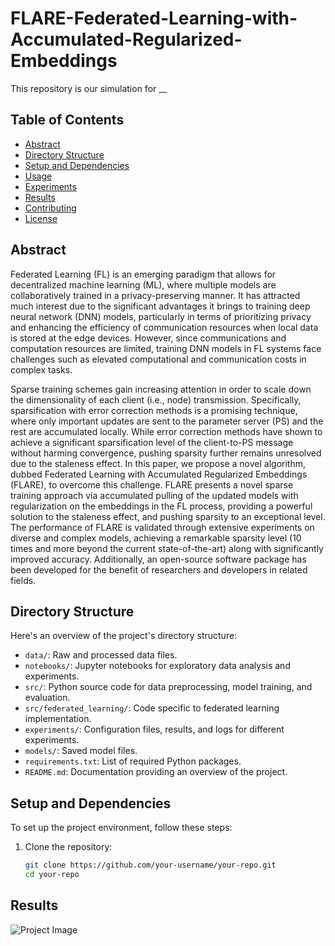 # FLARE-Federated-Learning-with-Accumulated-Regularized-Embeddings

This repository is our simulation for __

## Table of Contents

- [Abstract](#Abstract)
- [Directory Structure](#directory-structure)
- [Setup and Dependencies](#setup-and-dependencies)
- [Usage](#usage)
- [Experiments](#experiments)
- [Results](#results)
- [Contributing](#contributing)
- [License](#license)

## Abstract

Federated Learning (FL) is an emerging paradigm that allows for decentralized machine learning (ML), where multiple models are collaboratively trained in a privacy-preserving manner. It has attracted much interest due to the significant advantages it brings to training deep neural network (DNN) models, particularly in terms of prioritizing privacy and enhancing the efficiency of communication resources when local data is stored at the edge devices. However, since communications and computation resources are limited, training DNN models in FL systems face challenges such as elevated computational and communication costs in complex tasks.

Sparse training schemes gain increasing attention in order to scale down the dimensionality of each client (i.e., node) transmission. Specifically, sparsification with error correction methods is a promising technique, where only important updates are sent to the parameter server (PS) and the rest are accumulated locally. While error correction methods have shown to achieve a significant sparsification level of the client-to-PS message without harming convergence, pushing sparsity further remains unresolved due to the staleness effect. In this paper, we propose a novel algorithm, dubbed Federated Learning with Accumulated Regularized Embeddings (FLARE), to overcome this challenge. FLARE presents a novel sparse training approach via accumulated pulling of the updated models with regularization on the embeddings in the FL process, providing a powerful solution to the staleness effect, and pushing sparsity to an exceptional level. The performance of FLARE is validated through extensive experiments on diverse and complex models, achieving a remarkable sparsity level (10 times and more beyond the current state-of-the-art) along with significantly improved accuracy. Additionally, an open-source software package has been developed for the benefit of researchers and developers in related fields.

## Directory Structure

Here's an overview of the project's directory structure:

- `data/`: Raw and processed data files.
- `notebooks/`: Jupyter notebooks for exploratory data analysis and experiments.
- `src/`: Python source code for data preprocessing, model training, and evaluation.
- `src/federated_learning/`: Code specific to federated learning implementation.
- `experiments/`: Configuration files, results, and logs for different experiments.
- `models/`: Saved model files.
- `requirements.txt`: List of required Python packages.
- `README.md`: Documentation providing an overview of the project.

## Setup and Dependencies

To set up the project environment, follow these steps:

1. Clone the repository:

   ```bash
   git clone https://github.com/your-username/your-repo.git
   cd your-repo

## Results
![Project Image](results/FC_0.001R_1E_0.5TAU_10CLIENTS_1001ROUNDS_1.05Decay_50u_OSR_1RegSteps.png)
